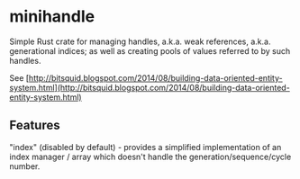 # minihandle

Simple Rust crate for managing handles, a.k.a. weak references, a.k.a. generational indices;
as well as creating pools of values referred to by such handles.

See [http://bitsquid.blogspot.com/2014/08/building-data-oriented-entity-system.html](http://bitsquid.blogspot.com/2014/08/building-data-oriented-entity-system.html)

## Features

"index" (disabled by default) - provides a simplified implementation of an index manager / array which doesn't handle the generation/sequence/cycle number.